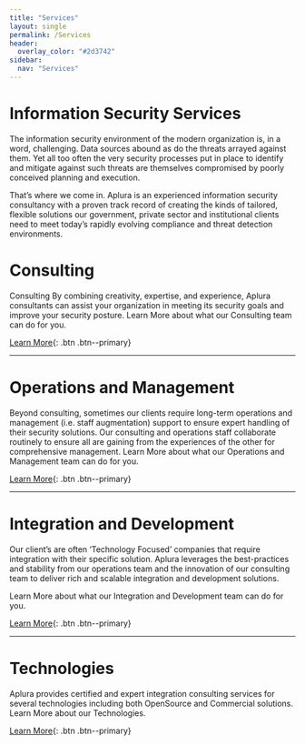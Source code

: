 ```yaml
---
title: "Services"
layout: single
permalink: /Services
header:
  overlay_color: "#2d3742"
sidebar:
  nav: "Services"
---
```

# Information Security Services

The information security environment of the modern organization is, in a word, challenging. Data sources abound as do the threats arrayed against them. Yet all too often the very security processes put in place to identify and mitigate against such threats are themselves compromised by poorly conceived planning and execution.

That’s where we come in. Aplura is an experienced information security consultancy with a proven track record of creating the kinds of tailored, flexible solutions our government, private sector and institutional clients need to meet today’s rapidly evolving compliance and threat detection environments.

# Consulting

Consulting By combining creativity, expertise, and experience, Aplura consultants can assist your organization in meeting its security goals and improve your security posture. Learn More about what our Consulting team can do for you.

[Learn More](/Services/Consulting){: .btn .btn--primary}

***

# Operations and Management

Beyond consulting, sometimes our clients require long-term operations and management (i.e. staff augmentation) support to ensure expert handling of their security solutions. Our consulting and operations staff collaborate routinely to ensure all are gaining from the experiences of the other for comprehensive management. Learn More about what our Operations and Management team can do for you.

[Learn More](/Services/Operations){: .btn .btn--primary}

---

# Integration and Development

Our client’s are often ‘Technology Focused’ companies that require integration with their specific solution. Aplura leverages the best-practices and stability from our operations team and the innovation of our consulting team to deliver rich and scalable integration and development solutions.

Learn More about what our Integration and Development team can do for you.

[Learn More](/Services/Development){: .btn .btn--primary}

---

# Technologies

Aplura provides certified and expert integration consulting services for several technologies including both OpenSource and Commercial solutions. Learn More about our Technologies.

[Learn More](/Services/Technologies){: .btn .btn--primary}
